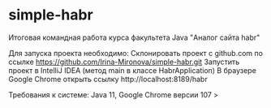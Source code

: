 # simple-habr
Итоговая командная работа курса факультета Java
"Аналог сайта habr"

Для запуска проекта необходимо:
Склонировать проект с github.com по ссылке https://github.com/Irina-Mironova/simple-habr.git
Запустить проект в IntelliJ IDEA (метод main в классе HabrApplication)
В браузере Google Chrome открыть ссылку http://localhost:8189/habr


Требования к системе: Java 11, Google Chrome версии 107 >

 

 
